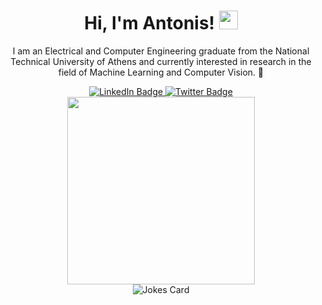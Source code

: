 <div id="header" align="center">
    <h1>Hi, I'm Antonis! <img src="https://media.giphy.com/media/hvRJCLFzcasrR4ia7z/giphy.gif" width="30px"/></h1>
</div>

<p align="center">
I am an Electrical and Computer Engineering graduate from the National Technical University of Athens and currently interested in research in the field of Machine Learning and Computer Vision. 🤖
</p>

<div id="badges" align="center">
    <a href="https://www.linkedin.com/in/antonypap/">
        <img src="https://img.shields.io/badge/LinkedIn-blue?style=for-the-badge&logo=linkedin&logoColor=white" alt="LinkedIn Badge"/>
    </a>
    <a href="https://twitter.com/antonypap">
        <img src="https://img.shields.io/badge/Twitter-blue?style=for-the-badge&logo=twitter&logoColor=white" alt="Twitter Badge"/>
        </a>
<!-- <img src="https://komarev.com/ghpvc/?username=antonypap&style=for-the-badge&color=blue" alt=""/> -->
</div>

<div align="center">
<div >
    <img src="https://media.giphy.com/media/NTur7XlVDUdqM/giphy.gif" width="300"/>
</div>

<div>
    <img src="https://readme-jokes.vercel.app/api?hideBorder&theme=gotham" alt="Jokes Card"/>
</div>

<!-- ![GitHub Streak](http://github-readme-streak-stats.herokuapp.com?user=antonypap&theme=dark&hide_border=true) -->

<!-- ![GitHub stats](https://github-readme-stats.vercel.app/api?username=antonypap&count_private=true&show_icons=true&theme=dark) -->

<!-- ![Top Langs](https://github-readme-stats.vercel.app/api/top-langs/?username=antonypap&layout=compact&theme=dark&hide=Processing) -->

<!-- ![spotify-github-profile](https://spotify-github-profile.vercel.app/api/view?uid=antonypap&cover_image=true&theme=novatorem&bar_color_cover=true) -->
</div>
